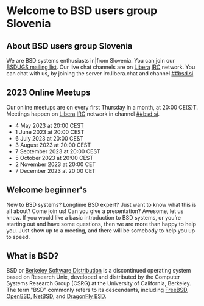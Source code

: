 # Welcome to BSD users group Slovenia

## About BSD users group Slovenia
We are BSD systems enthusiasts in|from Slovenia. You can join our [BSDUGS mailing list](https://groups.io/g/bsd). Our live chat channels are on [Libera](http://www.libera.chat) [IRC](https://en.wikipedia.org/wiki/Internet_Relay_Chat) network. You can chat with us, by joining the server irc.libera.chat and channel [##bsd.si](https://web.libera.chat/##bsd.si)

## 2023 Online Meetups
Our online meetups are on every first Thursday in a month, at 20:00 CE(S)T. Meetings happen on [Libera](http://www.libera.chat) [IRC](https://en.wikipedia.org/wiki/Internet_Relay_Chat) network in channel [##bsd.si](https://web.libera.chat/##bsd.si).
* 4 May 2023 at 20:00 CEST
* 1 June 2023 at 20:00 CEST
* 6 July 2023 at 20:00 CEST
* 3 August 2023 at 20:00 CEST
* 7 September 2023 at 20:00 CEST
* 5 October 2023 at 20:00 CEST
* 2 November 2023 at 20:00 CET
* 7 December 2023 at 20:00 CET

## Welcome beginner's
New to BSD systems? Longtime BSD expert? Just want to know what this is all about? Come join us! Can you give a presentation? Awesome, let us know. If you would like a basic introduction to BSD systems, or you’re starting out and have some questions, then we are more than happy to help you. Just show up to a meeting, and there will be somebody to help you up to speed.

## What is BSD?
BSD or [Berkeley Software Distribution](https://en.wikipedia.org/wiki/Berkeley_Software_Distribution) is a discontinued operating system based on Research Unix, developed and distributed by the Computer Systems Research Group (CSRG) at the University of California, Berkeley. The term "BSD" commonly refers to its descendants, including [FreeBSD](https://www.freebsd.org/), [OpenBSD](https://www.openbsd.org/), [NetBSD](https://www.netbsd.org/), and [DragonFly BSD](https://www.dragonflybsd.org/).
